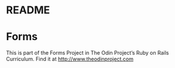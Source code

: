# README

# Forms

This is part of the Forms Project in The Odin Project’s Ruby on Rails Curriculum. Find it at http://www.theodinproject.com